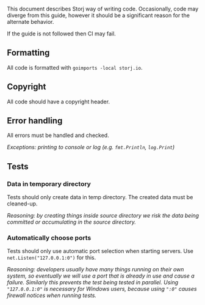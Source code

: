 This document describes Storj way of writing code. Occasionally, code may diverge from this guide, however it should be a significant reason for the alternate behavior.

If the guide is not followed then CI may fail.

## Formatting

All code is formatted with `goimports -local storj.io`.

## Copyright

All code should have a copyright header.

## Error handling

All errors must be handled and checked.

_Exceptions: printing to console or log (e.g. `fmt.Println`, `log.Print`)_

## Tests

### Data in temporary directory

Tests should only create data in temp directory. The created data must be cleaned-up.

_Reasoning: by creating things inside source directory we risk the data being committed or accumulating in the source directory._

### Automatically choose ports

Tests should only use automatic port selection when starting servers. Use `net.Listen("127.0.0.1:0")` for this.

_Reasoning: developers usually have many things running on their own system, so eventually we will use a port that is already in use and cause a failure. Similarly this prevents the test being tested in parallel. Using `"127.0.0.1:0"` is necessary for Windows users, because using `":0"` causes firewall notices when running tests._